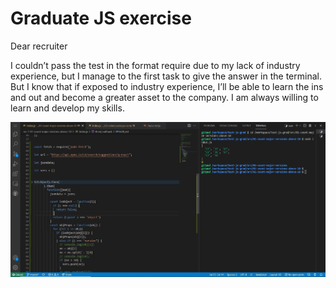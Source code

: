 # Graduate JS exercise

Dear recruiter 

I couldn’t pass the test in the format require due to my lack of industry experience, but I manage to the first task to give the answer in the terminal. But I know that if exposed to industry experience, I’ll be able to learn the ins and out and become a greater asset to the company. I am always willing to learn and develop my skills.

![Task1](task1.JPG)
